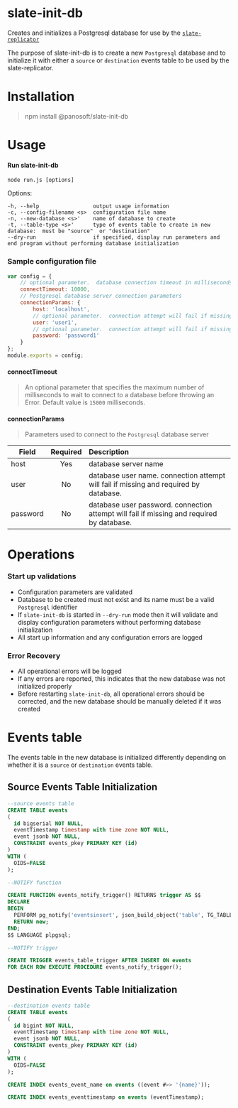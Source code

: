 # slate-init-db
Creates and initializes a Postgresql database for use by the [`slate-replicator`](https://github.com/panosoft/slate-replicator)

The purpose of slate-init-db is to create a new `Postgresql` database and to initialize it with either a `source` or `destination` events table to be used by the slate-replicator.

# Installation
> npm install @panosoft/slate-init-db

# Usage

#### Run slate-init-db

    node run.js [options]

  Options:

    -h, --help                 output usage information
    -c, --config-filename <s>  configuration file name
    -n, --new-database <s>'    name of database to create
    -t, --table-type <s>'      type of events table to create in new database:  must be "source"  or "destination"
    --dry-run                  if specified, display run parameters and end program without performing database initialization

### Sample configuration file

```javascript
var config = {
	// optional parameter.  database connection timeout in milliseconds.  default value:  15000.
	connectTimeout: 10000,
	// Postgresql database server connection parameters
	connectionParams: {
		host: 'localhost',
		// optional parameter.  connection attempt will fail if missing and needed by postgres database.  must have database creation privileges.
		user: 'user1',
		// optional parameter.  connection attempt will fail if missing and needed by postgres database.
		password: 'password1'
	}
};
module.exports = config;
```

#### connectTimeout
> An optional parameter that specifies the maximum number of milliseconds to wait to connect to a database before throwing an Error.  Default value is `15000` milliseconds.

#### connectionParams
  > Parameters used to connect to the `Postgresql` database server

| Field         | Required | Description
| ------------- |:--------:| :---------------------------------------
| host          | Yes      | database server name
| user          | No       | database user name.  connection attempt will fail if missing and required by database.
| password      | No       | database user password.  connection attempt will fail if missing and required by database.

# Operations
### Start up validations
- Configuration parameters are validated
- Database to be created must not exist and its name must be a valid `Postgresql` identifier
- If `slate-init-db` is started in `--dry-run` mode then it will validate and display configuration parameters without performing database initialization
- All start up information and any configuration errors are logged

### Error Recovery
- All operational errors will be logged
- If any errors are reported, this indicates that the new database was not initialized properly
- Before restarting `slate-init-db`, all operational errors should be corrected, and the new database should be manually deleted if it was created

# Events table
The events table in the new database is initialized differently depending on whether it is a `source` or `destination` events table.

## Source Events Table Initialization

```sql
--source events table
CREATE TABLE events
(
  id bigserial NOT NULL,
  eventTimestamp timestamp with time zone NOT NULL,
  event jsonb NOT NULL,
  CONSTRAINT events_pkey PRIMARY KEY (id)
)
WITH (
  OIDS=FALSE
);

--NOTIFY function

CREATE FUNCTION events_notify_trigger() RETURNS trigger AS $$
DECLARE
BEGIN
  PERFORM pg_notify('eventsinsert', json_build_object('table', TG_TABLE_NAME, 'id', NEW.id )::text);
  RETURN new;
END;
$$ LANGUAGE plpgsql;

--NOTIFY trigger

CREATE TRIGGER events_table_trigger AFTER INSERT ON events
FOR EACH ROW EXECUTE PROCEDURE events_notify_trigger();
```

## Destination Events Table Initialization

```sql
--destination events table
CREATE TABLE events
(
  id bigint NOT NULL,
  eventTimestamp timestamp with time zone NOT NULL,
  event jsonb NOT NULL,
  CONSTRAINT events_pkey PRIMARY KEY (id)
)
WITH (
  OIDS=FALSE
);

CREATE INDEX events_event_name on events ((event #>> '{name}'));

CREATE INDEX events_eventtimestamp on events (eventTimestamp);

```
